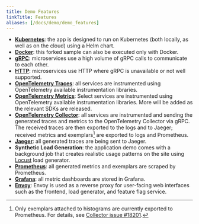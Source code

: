 ```yaml
---
title: Demo Features
linkTitle: Features
aliases: [/docs/demo/demo_features]
---
```


- **[Kubernetes](https://kubernetes.io/)**: the app is designed to run on
  Kubernetes (both locally, as well as on the cloud) using a Helm chart.
- **[Docker](https://docs.docker.com)**: this forked sample can also be executed
  only with Docker.
- **[gRPC](https://grpc.io/)**: microservices use a high volume of gRPC calls to
  communicate to each other.
- **[HTTP](https://www.rfc-editor.org/rfc/rfc9110.html)**: microservices use
  HTTP where gRPC is unavailable or not well supported.
- **[OpenTelemetry Traces](/docs/concepts/signals/traces/)**: all services are
  instrumented using OpenTelemetry available instrumentation libraries.
- **[OpenTelemetry Metrics](/docs/concepts/signals/metrics/)**: Select services
  are instrumented using OpenTelemetry available instrumentation libraries. More
  will be added as the relevant SDKs are released.
- **[OpenTelemetry Collector](/docs/collector/)**: all services are instrumented
  and sending the generated traces and metrics to the OpenTelemetry Collector
  via gRPC. The received traces are then exported to the logs and to Jaeger;
  received metrics and exemplars[^1] are exported to logs and Prometheus.
- **[Jaeger](https://www.jaegertracing.io/)**: all generated traces are being
  sent to Jaeger.
- **Synthetic Load Generation**: the application demo comes with a background
  job that creates realistic usage patterns on the site using
  [Locust](https://locust.io/) load generator.
- **[Prometheus](https://prometheus.io/)**: all generated metrics and exemplars
  are scraped by Prometheus.
- **[Grafana](https://grafana.com/)**: all metric dashboards are stored in
  Grafana.
- **[Envoy](https://www.envoyproxy.io/)**: Envoy is used as a reverse proxy for
  user-facing web interfaces such as the frontend, load generator, and feature
  flag service.

[^1]:
    Only exemplars attached to histograms are currently exported to Prometheus.
    For details, see [Collector issue #18201][].

[Collector issue #18201]:
  https://github.com/open-telemetry/opentelemetry-collector-contrib/issues/18201
